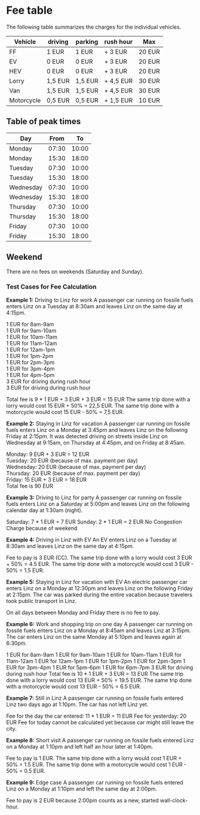 # Fee table

The following table summarizes the charges for the individual vehicles.

|Vehicle   |driving  |parking  |rush hour  |Max     | 
|----------|---------|---------|-----------|--------|
|FF        | 1 EUR   | 1 EUR   | + 3 EUR   | 20 EUR |
|EV        | 0 EUR   | 0 EUR   | + 3 EUR   | 20 EUR |
|HEV       | 0 EUR   | 0 EUR   | + 3 EUR   | 20 EUR |
|Lorry     | 1,5 EUR | 1,5 EUR | + 4,5 EUR | 30 EUR |
|Van       | 1,5 EUR | 1,5 EUR | + 4,5 EUR | 30 EUR |
|Motorcycle| 0,5 EUR | 0,5 EUR | + 1,5 EUR | 10 EUR |

## Table of peak times

|Day      |From |To   |
|---------|-----|-----|
|Monday   |07:30|10:00|
|Monday   |15:30|18:00|
|Tuesday  |07:30|10:00|
|Tuesday  |15:30|18:00|
|Wednesday|07:30|10:00|
|Wednesday|15:30|18:00|
|Thursday |07:30|10:00|
|Thursday |15:30|18:00|
|Friday   |07:30|10:00|
|Friday   |15:30|18:00|

## Weekend

There are no fees on weekends (Saturday and Sunday).

### Test Cases for Fee Calculation
**Example 1:** Driving to Linz for work
A passenger car running on fossile fuels enters Linz on a Tuesday at 8:30am and leaves Linz on the same day at 4:15pm.

1 EUR for 8am-9am  
1 EUR for 9am-10am  
1 EUR for 10am-11am  
1 EUR for 11am-12am  
1 EUR for 12am-1pm  
1 EUR for 1pm-2pm  
1 EUR for 2pm-3pm  
1 EUR for 3pm-4pm  
1 EUR for 4pm-5pm  
3 EUR for driving during rush hour  
3 EUR for driving during rush hour  

Total fee is 9 * 1 EUR + 3 EUR + 3 EUR = 15 EUR
The same trip done with a lorry would cost 15 EUR + 50% = 22,5 EUR. The same trip done with a motorcycle would cost 15 EUR - 50% = 7,5 EUR.

**Example 2:** Staying in Linz for vacation
A passenger car running on fossile fuels enters Linz on a Monday at 3:45pm and leaves Linz on the following Friday at 2:15pm. It was detected driving on streets inside Linz on Wednesday at 9:15am, on Thursday at 4:45pm, and on Friday at 8:45am.

Monday: 9 EUR + 3 EUR = 12 EUR  
Tuesday: 20 EUR (because of max. payment per day)  
Wednesday: 20 EUR (because of max. payment per day)  
Thursday: 20 EUR (because of max. payment per day)  
Friday: 15 EUR + 3 EUR = 18 EUR  
Total fee is 90 EUR  

**Example 3:** Driving to Linz for party
A passenger car running on fossile fuels enters Linz on a Saturday at 5:00pm and leaves Linz on the following calendar day at 1:30am (night).

Saturday: 7 * 1 EUR = 7 EUR
Sunday: 2 * 1 EUR = 2 EUR
No Congestion Charge because of weekend

**Example 4:** Driving in Linz with EV
An EV enters Linz on a Tuesday at 8:30am and leaves Linz on the same day at 4:15pm.

Fee to pay is 3 EUR (CC). The same trip done with a lorry would cost 3 EUR + 50% = 4.5 EUR. The same trip done with a motorcycle would cost 3 EUR - 50% = 1.5 EUR.

**Example 5:** Staying in Linz for vacation with EV
An electric passenger car enters Linz on a Monday at 12:30pm and leaves Linz on the following Friday at 2:15pm. The car was parked during the entire vacation because travelers took public transport in Linz.

On all days between Monday and Friday there is no fee to pay.

**Example 6:** Work and shopping trip on one day
A passenger car running on fossile fuels enters Linz on a Monday at 8:45am and leaves Linz at 3:15pm. The car enters Linz on the same Monday at 5:10pm and leaves again at 6:30pm.

1 EUR for 8am-9am
1 EUR for 9am-10am
1 EUR for 10am-11am
1 EUR for 11am-12am
1 EUR for 12am-1pm
1 EUR for 1pm-2pm
1 EUR for 2pm-3pm
1 EUR for 3pm-4pm
1 EUR for 5pm-6pm
1 EUR for 6pm-7pm
3 EUR for driving during rush hour
Total fee is 10 * 1 EUR + 3 EUR = 13 EUR
The same trip done with a lorry would cost 13 EUR + 50% = 19.5 EUR. The same trip done with a motorcycle would cost 13 EUR - 50% = 6.5 EUR.

**Example 7:** Still in Linz
A passenger car running on fossile fuels entered Linz two days ago at 1:10pm. The car has not left Linz yet.

Fee for the day the car entered: 11 * 1 EUR = 11 EUR
Fee for yesterday: 20 EUR
Fee for today cannot be calculated yet because car might still leave the city.

**Example 8:** Short visit
A passenger car running on fossile fuels entered Linz on a Monday at 1:10pm and left half an hour later at 1:40pm.

Fee to pay is 1 EUR. The same trip done with a lorry would cost 1 EUR + 50% = 1.5 EUR. The same trip done with a motorcycle would cost 1 EUR - 50% = 0.5 EUR.

**Example 9:** Edge case
A passenger car running on fossile fuels entered Linz on a Monday at 1:10pm and left the same day at 2:00pm.

Fee to pay is 2 EUR because 2:00pm counts as a new, started wall-clock-hour.
